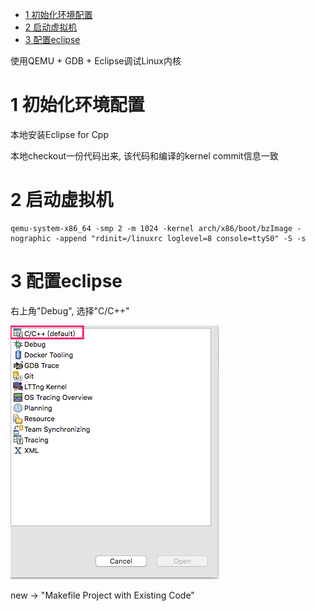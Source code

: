 
<!-- @import "[TOC]" {cmd="toc" depthFrom=1 depthTo=6 orderedList=false} -->

<!-- code_chunk_output -->

* [1 初始化环境配置](#1-初始化环境配置)
* [2 启动虚拟机](#2-启动虚拟机)
* [3 配置eclipse](#3-配置eclipse)

<!-- /code_chunk_output -->

使用QEMU \+ GDB \+ Eclipse调试Linux内核

# 1 初始化环境配置

本地安装Eclipse for Cpp

本地checkout一份代码出来, 该代码和编译的kernel commit信息一致

# 2 启动虚拟机

```
qemu-system-x86_64 -smp 2 -m 1024 -kernel arch/x86/boot/bzImage -nographic -append "rdinit=/linuxrc loglevel=8 console=ttyS0" -S -s
```

# 3 配置eclipse

右上角"Debug", 选择"C/C\+\+"

![](./images/2019-05-31-12-51-02.png)

new → "Makefile Project with Existing Code"

